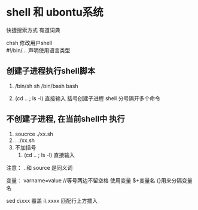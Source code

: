 # shell 和 ubontu系统

快捷搜索方式
有道词典

chsh  修改用户shell  
#!/bin/...    声明使用语言类型

## 创建子进程执行shell脚本

1. /bin/sh   sh    /bin/bash  bash

2. (cd .. ; ls -l)     直接输入
    括号创建子进程 shell 
    分号隔开多个命令
    

## 不创建子进程, 在当前shell中 执行
1. soucrce ./xx.sh
2. . ./xx.sh
3. 不加括号
    1.  (cd .. ; ls -l)     直接输入
    
注意： . 和 source  是同义词

变量：
    varname=value   //等号两边不留空格
    使用变量 $+变量名
    {}用来分隔变量名
    


sed  c\xxx   覆盖
     i\ xxxx  匹配行上方插入
     